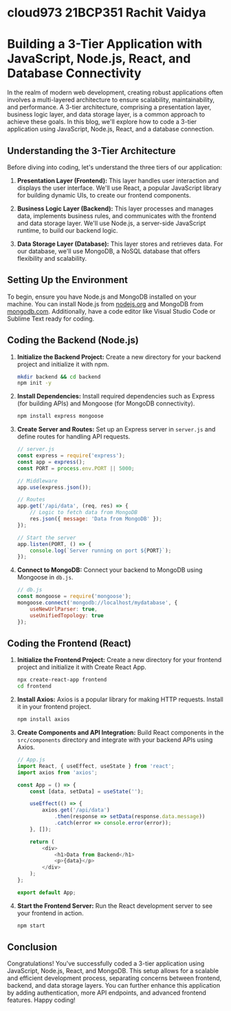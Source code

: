 # cloud973 21BCP351 Rachit Vaidya 
# Building a 3-Tier Application with JavaScript, Node.js, React, and Database Connectivity

In the realm of modern web development, creating robust applications often involves a multi-layered architecture to ensure scalability, maintainability, and performance. A 3-tier architecture, comprising a presentation layer, business logic layer, and data storage layer, is a common approach to achieve these goals. In this blog, we'll explore how to code a 3-tier application using JavaScript, Node.js, React, and a database connection.

## Understanding the 3-Tier Architecture

Before diving into coding, let's understand the three tiers of our application:

1. **Presentation Layer (Frontend):** This layer handles user interaction and displays the user interface. We'll use React, a popular JavaScript library for building dynamic UIs, to create our frontend components.

2. **Business Logic Layer (Backend):** This layer processes and manages data, implements business rules, and communicates with the frontend and data storage layer. We'll use Node.js, a server-side JavaScript runtime, to build our backend logic.

3. **Data Storage Layer (Database):** This layer stores and retrieves data. For our database, we'll use MongoDB, a NoSQL database that offers flexibility and scalability.

## Setting Up the Environment

To begin, ensure you have Node.js and MongoDB installed on your machine. You can install Node.js from [nodejs.org](https://nodejs.org/) and MongoDB from [mongodb.com](https://www.mongodb.com/). Additionally, have a code editor like Visual Studio Code or Sublime Text ready for coding.

## Coding the Backend (Node.js)

1. **Initialize the Backend Project:**
   Create a new directory for your backend project and initialize it with npm.
   ```bash
   mkdir backend && cd backend
   npm init -y
   ```

2. **Install Dependencies:**
   Install required dependencies such as Express (for building APIs) and Mongoose (for MongoDB connectivity).
   ```bash
   npm install express mongoose
   ```

3. **Create Server and Routes:**
   Set up an Express server in `server.js` and define routes for handling API requests.

   ```javascript
   // server.js
   const express = require('express');
   const app = express();
   const PORT = process.env.PORT || 5000;

   // Middleware
   app.use(express.json());

   // Routes
   app.get('/api/data', (req, res) => {
       // Logic to fetch data from MongoDB
       res.json({ message: 'Data from MongoDB' });
   });

   // Start the server
   app.listen(PORT, () => {
       console.log(`Server running on port ${PORT}`);
   });
   ```

4. **Connect to MongoDB:**
   Connect your backend to MongoDB using Mongoose in `db.js`.

   ```javascript
   // db.js
   const mongoose = require('mongoose');
   mongoose.connect('mongodb://localhost/mydatabase', {
       useNewUrlParser: true,
       useUnifiedTopology: true
   });
   ```

## Coding the Frontend (React)

1. **Initialize the Frontend Project:**
   Create a new directory for your frontend project and initialize it with Create React App.
   ```bash
   npx create-react-app frontend
   cd frontend
   ```

2. **Install Axios:**
   Axios is a popular library for making HTTP requests. Install it in your frontend project.
   ```bash
   npm install axios
   ```

3. **Create Components and API Integration:**
   Build React components in the `src/components` directory and integrate with your backend APIs using Axios.

   ```javascript
   // App.js
   import React, { useEffect, useState } from 'react';
   import axios from 'axios';

   const App = () => {
       const [data, setData] = useState('');

       useEffect(() => {
           axios.get('/api/data')
               .then(response => setData(response.data.message))
               .catch(error => console.error(error));
       }, []);

       return (
           <div>
               <h1>Data from Backend</h1>
               <p>{data}</p>
           </div>
       );
   };

   export default App;
   ```

4. **Start the Frontend Server:**
   Run the React development server to see your frontend in action.
   ```bash
   npm start
   ```

## Conclusion

Congratulations! You've successfully coded a 3-tier application using JavaScript, Node.js, React, and MongoDB. This setup allows for a scalable and efficient development process, separating concerns between frontend, backend, and data storage layers. You can further enhance this application by adding authentication, more API endpoints, and advanced frontend features. Happy coding!
